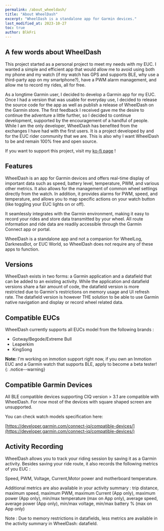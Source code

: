 ```yaml
---
permalink: /about_wheeldash/
title: "About WheelDash"
excerpt: "WheelDash is a standalone app for Garmin devices."
last_modified_at: 2023-10-27
toc: true
author: BlkFri
---
```


## A few words about WheelDash

This project started as a personal project to meet my needs with my EUC. I wanted a simple and efficient app that would allow me to avoid using both my phone and my watch (if my watch has GPS and supports BLE, why use a third-party app on my smartphone?), have a PWM alarm management, and allow me to record my rides, all for free.

As a longtime Garmin user, I decided to develop a Garmin app for my EUC. Once I had a version that was usable for everyday use, I decided to release the source code for the app as well as publish a release of WheelDash on the Garmin store. The first feedback I received gave me the desire to continue the adventure a little further, so I decided to continue development, supported by the encouragement of a handful of people. While I am the only developer, WheelDash has benefited from the exchanges I have had with the first users. It is a project developed by and for the EUC rider community that we are. This is also why I want WheelDash to be and remain 100% free and open source.

If you want to support this project, visit my <a href="https://ko-fi.com/wheeldash">ko-fi page</a> !

## Features

WheelDash is an app for Garmin devices and offers real-time display of important data such as speed, battery level, temperature, PWM, and various other metrics. It also allows for the management of common wheel settings directly from the watch. In addition, it provides alarms for PWM, speed, and temperature, and allows you to map specific actions on your watch button (like toggling your EUC lights on or off).

It seamlessly integrates with the Garmin environment, making it easy to record your rides and store data transmitted by your wheel. All route information and ride data are readily accessible through the Garmin Connect app or portal.

WheelDash is a standalone app and not a companion for WheelLog, DarknessBot, or EUC World, so WheelDash does not require any of these apps to function.

## Versions

WheelDash exists in two forms: a Garmin application and a datafield that can be added to an existing activity. While the application and datafield versions share a fair amount of code, the datafield version is more restricted due to Garmin's restrictions on memory usage and UI refresh rate. The datafield version is however THE solution to be able to use Garmin native navigation and display or record wheel related data.

## Compatible EUCs

WheelDash currently supports all EUCs model from the following brands :

- Gotway/Begode/Extreme Bull
- Leaperkim
- KingSong

**Note:** I'm working on inmotion support right now, if you own an Inmotion EUC and a Garmin watch that supports BLE, apply to become a beta tester!
{: .notice--warning}

## Compatible Garmin Devices

All BLE compatible devices supporting CIQ version > 3.1 are compatible with WheelDash. For now most of the devices with square shaped screen are unsupported.

You can check watch models specification here:

[https://developer.garmin.com/connect-iq/compatible-devices/](https://developer.garmin.com/connect-iq/compatible-devices/)

## Activity Recording

WheelDash allows you to track your riding session by saving it as a Garmin activity. Besides saving your ride route, it also records the following metrics of you EUC :

Speed, PWM, Voltage, Current,Motor power and motherboard temperature.

Additional metrics are also available in your activity summary : trip distance, maximum speed, maximum PWM, maximum Current (App only), maximum power (App only), min/max temperature (max on App only), average speed, average power (App only), min/max voltage, min/max battery % (max on App only)

Note : Due to memory restrictions in datafields, less metrics are available in the activity summary in WheelDash: datafield.
